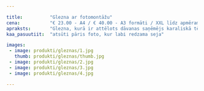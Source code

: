 ```yaml
---

title:          "Glezna ar fotomontāžu"
cena:           "€ 23.00 - A4 / € 40.00 - A3 formāti / XXL līdz apmēram € 160.00"
apraksts:       "Glezna, kurā ir attēlots dāvanas saņēmējs karaliskā tēlā ir lieliska dāvana. Protams, var arī ctu tematiku izvēlēties. Tas ir interjera elements un oriģināla dāvana vienlaicīgi. Gleznas izmēri atkarīgi no Jūsu vēlmēm."
kaa_pasuutiit:  "atsūti pāris foto, kur labi redzama seja"

images:
 - image: produkti/gleznas/1.jpg
   thumb: produkti/gleznas/thumb.jpg
 - image: produkti/gleznas/2.jpg
 - image: produkti/gleznas/3.jpg
 - image: produkti/gleznas/4.jpg

---
```

